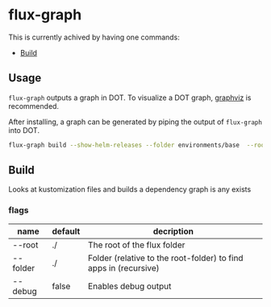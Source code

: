 # flux-graph

This is currently achived by having one commands:

* [Build](#Build)

## Usage

`flux-graph` outputs a graph in DOT. To visualize a DOT graph, [graphviz](https://graphviz.gitlab.io/download/) is recommended.

After installing, a graph can be generated by piping the output of `flux-graph` into DOT.

```bash
flux-graph build --show-helm-releases --folder environments/base  --root-folder ../flux-fleet-repo | dot -Tpng > graph.png
```

## Build

Looks at kustomization files and builds a dependency graph is any exists

### flags

| name | default | decription |
|------|---------|------------|
| --root | ./ | The root of the flux folder |
| --folder | ./ | Folder (relative to the root-folder) to find apps in (recursive) |
| --debug | false | Enables debug output |
